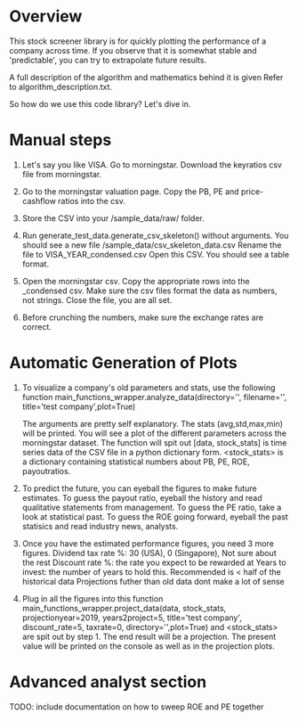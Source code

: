# Overview

This stock screener library is for quickly plotting the performance of a company across time.
If you observe that it is somewhat stable and 'predictable', you can try to extrapolate future results.

A full description of the algorithm and mathematics behind it is given
Refer to algorithm_description.txt.

So how do we use this code library? Let's dive in.

# Manual steps

1. Let's say you like VISA. Go to morningstar. 
    Download the keyratios csv file from morningstar.

2. Go to the morningstar valuation page. 
    Copy the PB, PE and price-cashflow ratios into the csv.

3. Store the CSV into your /sample_data/raw/ folder.

4. Run generate_test_data.generate_csv_skeleton() without arguments.
    You should see a new file /sample_data/csv_skeleton_data.csv
    Rename the file to VISA_YEAR_condensed.csv
    Open this CSV. You should see a table format.
    
5. Open the morningstar csv. Copy the appropriate rows into the _condensed csv.
    Make sure the csv files format the data as numbers, not strings.
    Close the file, you are all set.
    
6. Before crunching the numbers, make sure the exchange rates are correct. 
# Automatic Generation of Plots
1. To visualize a company's old parameters and stats, use the following function
    main_functions_wrapper.analyze_data(directory='', filename='', title='test company',plot=True)
    
    The arguments are pretty self explanatory. The stats (avg,std,max,min) will be printed.
    You will see a plot of the different parameters across the morningstar dataset.
    The function will spit out [data, stock_stats]
    <data> is time series data of the CSV file in a python dictionary form.
    <stock_stats> is a dictionary containing statistical numbers about PB, PE, ROE, payoutratios.
    
2. To predict the future, you can eyeball the figures to make future estimates.
    To guess the payout ratio, eyeball the history and read qualitative statements from management.
    To guess the PE ratio, take a look at statistical past.
    To guess the ROE going forward, eyeball the past statisics and read industry news, analysts.

3. Once you have the estimated performance figures, you need 3 more figures. 
    Dividend tax rate %:    30 (USA), 0 (Singapore), Not sure about the rest
    Discount rate %:        the rate you expect to be rewarded at
    Years to invest:        the number of years to hold this. 
                            Recommended is < half of the historical data
                            Projections futher than old data dont make a lot of sense

4. Plug in all the figures into this function
    main_functions_wrapper.project_data(data, stock_stats, 
                                        projectionyear=2019, 
                                        years2project=5, 
                                        title='test company',
                                        discount_rate=5,
                                        taxrate=0,
                                        directory='',plot=True)
    <data> and <stock_stats> are spit out by step 1. The end result will be a projection.
    The present value will be printed on the console as well as in the projection plots.
    
# Advanced analyst section
TODO: include documentation on how to sweep ROE and PE together
